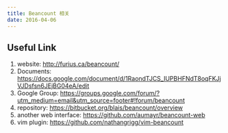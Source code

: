 ```yaml
---
title: Beancount 相关
date: 2016-04-06
---
```




## Useful Link
1. website: http://furius.ca/beancount/
2. Documents: https://docs.google.com/document/d/1RaondTJCS_IUPBHFNdT8oqFKJjVJDsfsn6JEjBG04eA/edit
3. Google Group: https://groups.google.com/forum/?utm_medium=email&utm_source=footer#!forum/beancount
4. repository: https://bitbucket.org/blais/beancount/overview
5. another web interface: https://github.com/aumayr/beancount-web
6. vim plugin: https://github.com/nathangrigg/vim-beancount